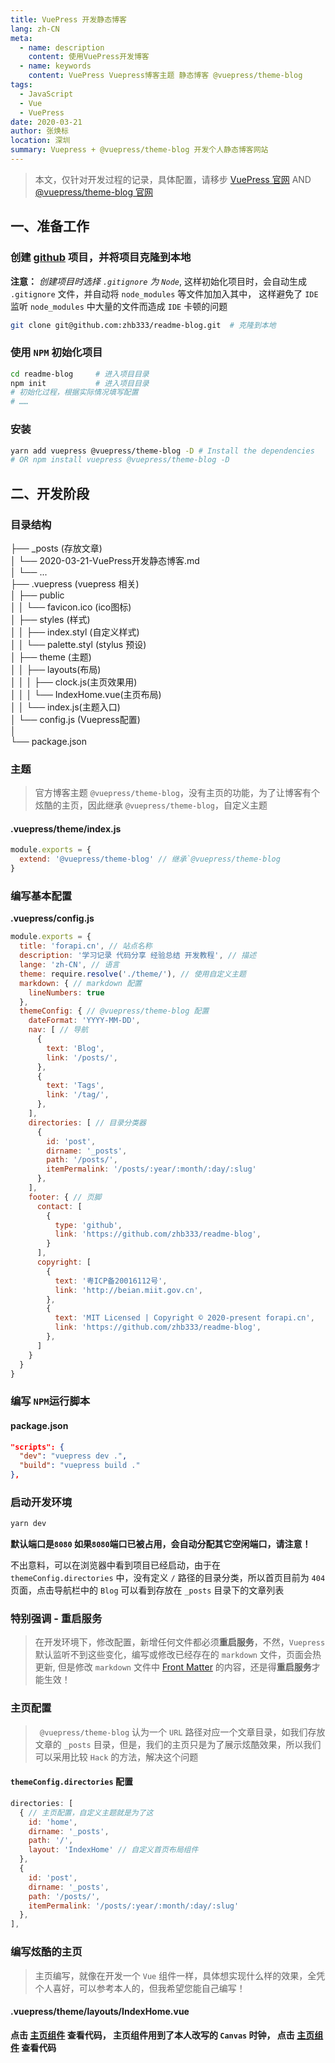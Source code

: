 ```yaml
---
title: VuePress 开发静态博客
lang: zh-CN
meta:
  - name: description
    content: 使用VuePress开发博客
  - name: keywords
    content: VuePress Vuepress博客主题 静态博客 @vuepress/theme-blog
tags: 
  - JavaScript
  - Vue
  - VuePress
date: 2020-03-21
author: 张焕标
location: 深圳
summary: Vuepress + @vuepress/theme-blog 开发个人静态博客网站
---
```


> 本文，仅针对开发过程的记录，具体配置，请移步 [VuePress 官网](https://vuepress.vuejs.org/zh/ "VuePress 官网") AND [@vuepress/theme-blog 官网](https://vuepress-theme-blog.ulivz.com/ "@vuepress/theme-blog 官网")

## 一、准备工作

### 创建 [github](https://github.com "github") 项目，并将项目克隆到本地

 **注意：** *创建项目时选择 `.gitignore` 为 `Node`*, 这样初始化项目时，会自动生成 `.gitignore` 文件，并自动将 `node_modules` 等文件加加入其中， 这样避免了 `IDE` 监听 `node_modules` 中大量的文件而造成 `IDE` 卡顿的问题

```sh
git clone git@github.com:zhb333/readme-blog.git  # 克隆到本地
```

### 使用 `NPM` 初始化项目

```sh
cd readme-blog     # 进入项目目录
npm init           # 进入项目目录
# 初始化过程，根据实际情况填写配置
# ……
```

### 安装

```sh
yarn add vuepress @vuepress/theme-blog -D # Install the dependencies
# OR npm install vuepress @vuepress/theme-blog -D
```

## 二、开发阶段

### 目录结构 

├── _posts (存放文章)  
│   └── 2020-03-21-VuePress开发静态博客.md    
│   └── ...   
├── .vuepress (vuepress 相关)  
│   ├── public  
│   │ └── favicon.ico (ico图标)   
│   ├── styles (样式)  
│   │   ├── index.styl (自定义样式)  
│   │   └── palette.styl (stylus 预设)   
│   ├── theme (主题)  
│   │     ├── layouts(布局)  
│   │     │    ├── clock.js(主页效果用)  
│   │     │    └── IndexHome.vue(主页布局)    
│   │     └── index.js(主题入口)    
│   └── config.js (Vuepress配置)  
│  
└── package.json

### 主题
>  官方博客主题 `@vuepress/theme-blog`，没有主页的功能，为了让博客有个炫酷的主页，因此继承 `@vuepress/theme-blog`，自定义主题

#### .vuepress/theme/index.js
```js
module.exports = {
  extend: '@vuepress/theme-blog' // 继承`@vuepress/theme-blog
}
```

### 编写基本配置

**.vuepress/config.js**  
```js
module.exports = {
  title: 'forapi.cn', // 站点名称
  description: '学习记录 代码分享 经验总结 开发教程', // 描述
  lange: 'zh-CN', // 语言
  theme: require.resolve('./theme/'), // 使用自定义主题
  markdown: { // markdown 配置
    lineNumbers: true
  },
  themeConfig: { // @vuepress/theme-blog 配置
    dateFormat: 'YYYY-MM-DD',
    nav: [ // 导航
      {
        text: 'Blog',
        link: '/posts/',
      },
      {
        text: 'Tags',
        link: '/tag/',
      },
    ],
    directories: [ // 目录分类器
      {
        id: 'post',
        dirname: '_posts',
        path: '/posts/',
        itemPermalink: '/posts/:year/:month/:day/:slug'
      },
    ],
    footer: { // 页脚
      contact: [
        {
          type: 'github',
          link: 'https://github.com/zhb333/readme-blog',
        }
      ],
      copyright: [
        {
          text: '粤ICP备20016112号',
          link: 'http://beian.miit.gov.cn',
        },
        {
          text: 'MIT Licensed | Copyright © 2020-present forapi.cn',
          link: 'https://github.com/zhb333/readme-blog',
        },
      ]
    }
  }
}
```
### 编写 `NPM`运行脚本

#### package.json
```json
"scripts": {
  "dev": "vuepress dev .",
  "build": "vuepress build ."
},
```

### 启动开发环境

```sh
yarn dev
```

**默认端口是`8080` 如果`8080`端口已被占用，会自动分配其它空闲端口，请注意！**

不出意料，可以在浏览器中看到项目已经启动，由于在 `themeConfig.directories` 中，没有定义 `/` 路径的目录分类，所以首页目前为 `404` 页面，点击导航栏中的 `Blog` 可以看到存放在 `_posts` 目录下的文章列表

### 特别强调 - 重启服务

> 在开发环境下，修改配置，新增任何文件都必须**重启服务**，不然，`Vuepress` 默认监听不到这些变化，编写或修改已经存在的 `markdown` 文件，页面会热更新, 但是修改 `markdown` 文件中 [Front Matter](https://vuepress.vuejs.org/zh/guide/frontmatter.html) 的内容，还是得**重启服务**才能生效！


### 主页配置

> ` @vuepress/theme-blog` 认为一个 `URL` 路径对应一个文章目录，如我们存放文章的 `_posts` 目录，但是，我们的主页只是为了展示炫酷效果，所以我们可以采用比较 `Hack` 的方法，解决这个问题

#### `themeConfig.directories` 配置

```js {2,3,4,5,6,7}
directories: [
  { // 主页配置，自定义主题就是为了这
    id: 'home',
    dirname: '_posts',
    path: '/',
    layout: 'IndexHome' // 自定义首页布局组件
  },
  {
    id: 'post',
    dirname: '_posts',
    path: '/posts/',
    itemPermalink: '/posts/:year/:month/:day/:slug'
  },
],
```

### 编写炫酷的主页

> 主页编写，就像在开发一个 `Vue` 组件一样，具体想实现什么样的效果，全凭个人喜好，可以参考本人的，但我希望您能自己编写！

#### .vuepress/theme/layouts/IndexHome.vue

**点击 [主页组件]() 查看代码， 主页组件用到了本人改写的 `Canvas` 时钟， 点击 [主页组件]() 查看代码**
